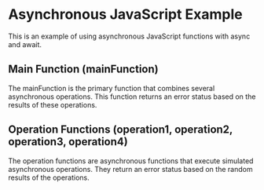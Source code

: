 # Asynchronous JavaScript Example
This is an example of using asynchronous JavaScript functions with async and await.

## Main Function (mainFunction)
The mainFunction is the primary function that combines several asynchronous operations. This function returns an error status based on the results of these operations.

## Operation Functions (operation1, operation2, operation3, operation4)
The operation functions are asynchronous functions that execute simulated asynchronous operations. They return an error status based on the random results of the operations.
